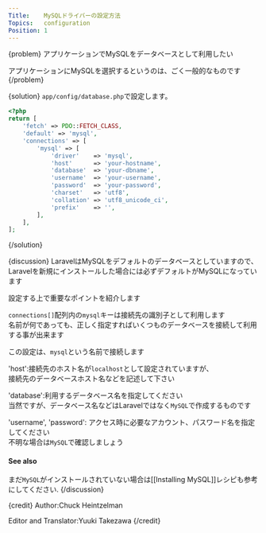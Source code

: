 ```yaml
---
Title:    MySQLドライバーの設定方法
Topics:   configuration
Position: 1
---
```


{problem}
アプリケーションでMySQLをデータベースとして利用したい

アプリケーションにMySQLを選択するというのは、ごく一般的なものです
{/problem}

{solution}
`app/config/database.php`で設定します。

```php
<?php
return [
    'fetch' => PDO::FETCH_CLASS,
    'default' => 'mysql',
    'connections' => [
        'mysql' => [
            'driver'    => 'mysql',
            'host'      => 'your-hostname',
            'database'  => 'your-dbname',
            'username'  => 'your-username',
            'password'  => 'your-password',
            'charset'   => 'utf8',
            'collation' => 'utf8_unicode_ci',
            'prefix'    => '',
        ],
    ],
];
```
{/solution}

{discussion}
LaravelはMySQLをデフォルトのデータベースとしていますので、  
Laravelを新規にインストールした場合には必ずデフォルトがMySQLになっています

設定する上で重要なポイントを紹介します

`connections[]`配列内の`mysql`キーは接続先の識別子として利用します  
名前が何であっても、正しく指定すればいくつものデータベースを接続して利用する事が出来ます

この設定は、`mysql`という名前で接続します

'host':接続先のホスト名が`localhost`として設定されていますが、  
接続先のデータベースホスト名などを記述して下さい

'database':利用するデータベース名を指定してください  
当然ですが、データベース名などはLaravelではなく`MySQL`で作成するものです

'username', 'password': アクセス時に必要なアカウント、パスワード名を指定してください  
不明な場合は`MySQL`で確認しましょう

#### See also

まだ`MySQL`がインストールされていない場合は[[Installing MySQL]]レシピも参考にしてください.
{/discussion}

{credit}
Author:Chuck Heintzelman

Editor and Translator:Yuuki Takezawa
{/credit}
